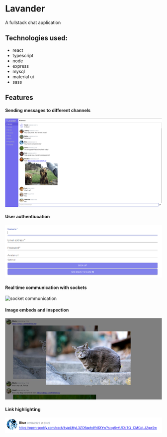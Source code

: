 # Lavander
A fullstack chat application

## Technologies used:
+ react
+ typescript
+ node
+ express
+ mysql
+ material ui
+ sass

## Features
#### Sending messages to different channels
![sending messages](https://github.com/maturc/lavander/blob/master/preview/full-view.png)
#### User authentiucation
![user authentication](https://github.com/maturc/lavander/blob/master/preview/authentication.png)
#### Real time communication with sockets
![socket communication](https://github.com/maturc/slack-clone/blob/master/preview/socket-communication.gif "socket communication")
#### Image embeds and inspection
![image embeding](https://github.com/maturc/lavander/blob/master/preview/embed.jpeg)
#### Link highlighting
![link highlighting](https://github.com/maturc/lavander/blob/master/preview/link-highlighting.png)
